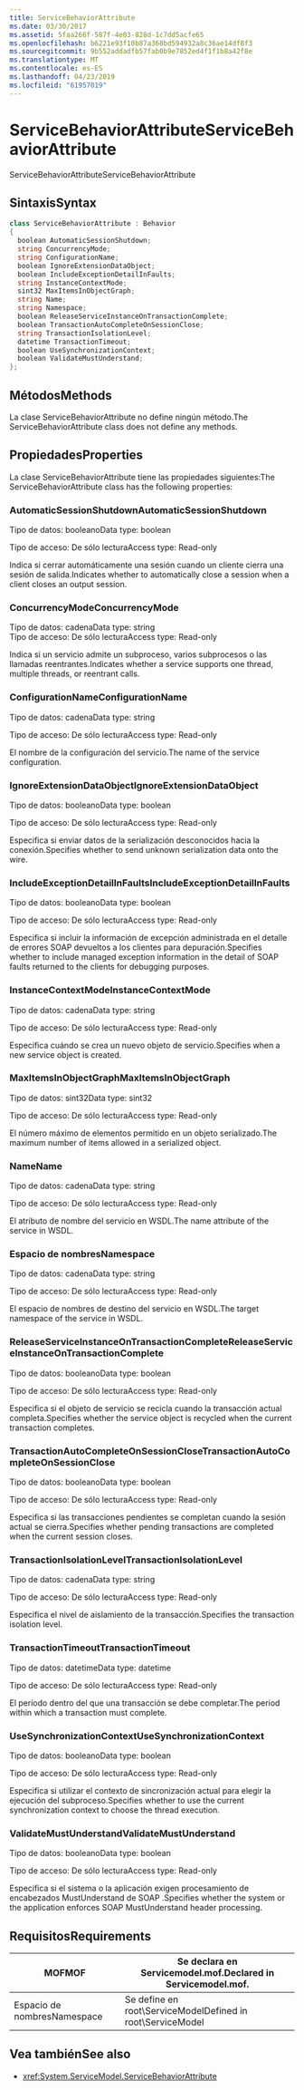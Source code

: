 ```yaml
---
title: ServiceBehaviorAttribute
ms.date: 03/30/2017
ms.assetid: 5faa266f-587f-4e03-828d-1c7dd5acfe65
ms.openlocfilehash: b6221e93f10b87a368bd594932a8c36ae14df8f3
ms.sourcegitcommit: 9b552addadfb57fab0b9e7852ed4f1f1b8a42f8e
ms.translationtype: MT
ms.contentlocale: es-ES
ms.lasthandoff: 04/23/2019
ms.locfileid: "61957019"
---
```

# <a name="servicebehaviorattribute"></a><span data-ttu-id="8c35a-102">ServiceBehaviorAttribute</span><span class="sxs-lookup"><span data-stu-id="8c35a-102">ServiceBehaviorAttribute</span></span>
<span data-ttu-id="8c35a-103">ServiceBehaviorAttribute</span><span class="sxs-lookup"><span data-stu-id="8c35a-103">ServiceBehaviorAttribute</span></span>  
  
## <a name="syntax"></a><span data-ttu-id="8c35a-104">Sintaxis</span><span class="sxs-lookup"><span data-stu-id="8c35a-104">Syntax</span></span>  
  
```csharp
class ServiceBehaviorAttribute : Behavior  
{  
  boolean AutomaticSessionShutdown;  
  string ConcurrencyMode;  
  string ConfigurationName;  
  boolean IgnoreExtensionDataObject;  
  boolean IncludeExceptionDetailInFaults;  
  string InstanceContextMode;  
  sint32 MaxItemsInObjectGraph;  
  string Name;  
  string Namespace;  
  boolean ReleaseServiceInstanceOnTransactionComplete;  
  boolean TransactionAutoCompleteOnSessionClose;  
  string TransactionIsolationLevel;  
  datetime TransactionTimeout;  
  boolean UseSynchronizationContext;  
  boolean ValidateMustUnderstand;  
};  
```  
  
## <a name="methods"></a><span data-ttu-id="8c35a-105">Métodos</span><span class="sxs-lookup"><span data-stu-id="8c35a-105">Methods</span></span>  
 <span data-ttu-id="8c35a-106">La clase ServiceBehaviorAttribute no define ningún método.</span><span class="sxs-lookup"><span data-stu-id="8c35a-106">The ServiceBehaviorAttribute class does not define any methods.</span></span>  
  
## <a name="properties"></a><span data-ttu-id="8c35a-107">Propiedades</span><span class="sxs-lookup"><span data-stu-id="8c35a-107">Properties</span></span>  
 <span data-ttu-id="8c35a-108">La clase ServiceBehaviorAttribute tiene las propiedades siguientes:</span><span class="sxs-lookup"><span data-stu-id="8c35a-108">The ServiceBehaviorAttribute class has the following properties:</span></span>  
  
### <a name="automaticsessionshutdown"></a><span data-ttu-id="8c35a-109">AutomaticSessionShutdown</span><span class="sxs-lookup"><span data-stu-id="8c35a-109">AutomaticSessionShutdown</span></span>  
 <span data-ttu-id="8c35a-110">Tipo de datos: booleano</span><span class="sxs-lookup"><span data-stu-id="8c35a-110">Data type: boolean</span></span>  
  
 <span data-ttu-id="8c35a-111">Tipo de acceso: De sólo lectura</span><span class="sxs-lookup"><span data-stu-id="8c35a-111">Access type: Read-only</span></span>  
  
 <span data-ttu-id="8c35a-112">Indica si cerrar automáticamente una sesión cuando un cliente cierra una sesión de salida.</span><span class="sxs-lookup"><span data-stu-id="8c35a-112">Indicates whether to automatically close a session when a client closes an output session.</span></span>  
  
### <a name="concurrencymode"></a><span data-ttu-id="8c35a-113">ConcurrencyMode</span><span class="sxs-lookup"><span data-stu-id="8c35a-113">ConcurrencyMode</span></span>  
 <span data-ttu-id="8c35a-114">Tipo de datos: cadena</span><span class="sxs-lookup"><span data-stu-id="8c35a-114">Data type: string</span></span>  
<span data-ttu-id="8c35a-115">Tipo de acceso: De sólo lectura</span><span class="sxs-lookup"><span data-stu-id="8c35a-115">Access type: Read-only</span></span>  
  
 <span data-ttu-id="8c35a-116">Indica si un servicio admite un subproceso, varios subprocesos o las llamadas reentrantes.</span><span class="sxs-lookup"><span data-stu-id="8c35a-116">Indicates whether a service supports one thread, multiple threads, or reentrant calls.</span></span>  
  
### <a name="configurationname"></a><span data-ttu-id="8c35a-117">ConfigurationName</span><span class="sxs-lookup"><span data-stu-id="8c35a-117">ConfigurationName</span></span>  
 <span data-ttu-id="8c35a-118">Tipo de datos: cadena</span><span class="sxs-lookup"><span data-stu-id="8c35a-118">Data type: string</span></span>  
  
 <span data-ttu-id="8c35a-119">Tipo de acceso: De sólo lectura</span><span class="sxs-lookup"><span data-stu-id="8c35a-119">Access type: Read-only</span></span>  
  
 <span data-ttu-id="8c35a-120">El nombre de la configuración del servicio.</span><span class="sxs-lookup"><span data-stu-id="8c35a-120">The name of the service configuration.</span></span>  
  
### <a name="ignoreextensiondataobject"></a><span data-ttu-id="8c35a-121">IgnoreExtensionDataObject</span><span class="sxs-lookup"><span data-stu-id="8c35a-121">IgnoreExtensionDataObject</span></span>  
 <span data-ttu-id="8c35a-122">Tipo de datos: booleano</span><span class="sxs-lookup"><span data-stu-id="8c35a-122">Data type: boolean</span></span>  
  
 <span data-ttu-id="8c35a-123">Tipo de acceso: De sólo lectura</span><span class="sxs-lookup"><span data-stu-id="8c35a-123">Access type: Read-only</span></span>  
  
 <span data-ttu-id="8c35a-124">Especifica si enviar datos de la serialización desconocidos hacia la conexión.</span><span class="sxs-lookup"><span data-stu-id="8c35a-124">Specifies whether to send unknown serialization data onto the wire.</span></span>  
  
### <a name="includeexceptiondetailinfaults"></a><span data-ttu-id="8c35a-125">IncludeExceptionDetailInFaults</span><span class="sxs-lookup"><span data-stu-id="8c35a-125">IncludeExceptionDetailInFaults</span></span>  
 <span data-ttu-id="8c35a-126">Tipo de datos: booleano</span><span class="sxs-lookup"><span data-stu-id="8c35a-126">Data type: boolean</span></span>  
  
 <span data-ttu-id="8c35a-127">Tipo de acceso: De sólo lectura</span><span class="sxs-lookup"><span data-stu-id="8c35a-127">Access type: Read-only</span></span>  
  
 <span data-ttu-id="8c35a-128">Especifica si incluir la información de excepción administrada en el detalle de errores  SOAP devueltos a los clientes para depuración.</span><span class="sxs-lookup"><span data-stu-id="8c35a-128">Specifies whether to include managed exception information in the detail of SOAP faults returned to the clients for debugging purposes.</span></span>  
  
### <a name="instancecontextmode"></a><span data-ttu-id="8c35a-129">InstanceContextMode</span><span class="sxs-lookup"><span data-stu-id="8c35a-129">InstanceContextMode</span></span>  
 <span data-ttu-id="8c35a-130">Tipo de datos: cadena</span><span class="sxs-lookup"><span data-stu-id="8c35a-130">Data type: string</span></span>  
  
 <span data-ttu-id="8c35a-131">Tipo de acceso: De sólo lectura</span><span class="sxs-lookup"><span data-stu-id="8c35a-131">Access type: Read-only</span></span>  
  
 <span data-ttu-id="8c35a-132">Especifica cuándo se crea un nuevo objeto de servicio.</span><span class="sxs-lookup"><span data-stu-id="8c35a-132">Specifies when a new service object is created.</span></span>  
  
### <a name="maxitemsinobjectgraph"></a><span data-ttu-id="8c35a-133">MaxItemsInObjectGraph</span><span class="sxs-lookup"><span data-stu-id="8c35a-133">MaxItemsInObjectGraph</span></span>  
 <span data-ttu-id="8c35a-134">Tipo de datos: sint32</span><span class="sxs-lookup"><span data-stu-id="8c35a-134">Data type: sint32</span></span>  
  
 <span data-ttu-id="8c35a-135">Tipo de acceso: De sólo lectura</span><span class="sxs-lookup"><span data-stu-id="8c35a-135">Access type: Read-only</span></span>  
  
 <span data-ttu-id="8c35a-136">El número máximo de elementos permitido en un objeto serializado.</span><span class="sxs-lookup"><span data-stu-id="8c35a-136">The maximum number of items allowed in a serialized object.</span></span>  
  
### <a name="name"></a><span data-ttu-id="8c35a-137">Name</span><span class="sxs-lookup"><span data-stu-id="8c35a-137">Name</span></span>  
 <span data-ttu-id="8c35a-138">Tipo de datos: cadena</span><span class="sxs-lookup"><span data-stu-id="8c35a-138">Data type: string</span></span>  
  
 <span data-ttu-id="8c35a-139">Tipo de acceso: De sólo lectura</span><span class="sxs-lookup"><span data-stu-id="8c35a-139">Access type: Read-only</span></span>  
  
 <span data-ttu-id="8c35a-140">El atributo de nombre del servicio en WSDL.</span><span class="sxs-lookup"><span data-stu-id="8c35a-140">The name attribute of the service in WSDL.</span></span>  
  
### <a name="namespace"></a><span data-ttu-id="8c35a-141">Espacio de nombres</span><span class="sxs-lookup"><span data-stu-id="8c35a-141">Namespace</span></span>  
 <span data-ttu-id="8c35a-142">Tipo de datos: cadena</span><span class="sxs-lookup"><span data-stu-id="8c35a-142">Data type: string</span></span>  
  
 <span data-ttu-id="8c35a-143">Tipo de acceso: De sólo lectura</span><span class="sxs-lookup"><span data-stu-id="8c35a-143">Access type: Read-only</span></span>  
  
 <span data-ttu-id="8c35a-144">El espacio de nombres de destino del servicio en WSDL.</span><span class="sxs-lookup"><span data-stu-id="8c35a-144">The target namespace of the service in WSDL.</span></span>  
  
### <a name="releaseserviceinstanceontransactioncomplete"></a><span data-ttu-id="8c35a-145">ReleaseServiceInstanceOnTransactionComplete</span><span class="sxs-lookup"><span data-stu-id="8c35a-145">ReleaseServiceInstanceOnTransactionComplete</span></span>  
 <span data-ttu-id="8c35a-146">Tipo de datos: booleano</span><span class="sxs-lookup"><span data-stu-id="8c35a-146">Data type: boolean</span></span>  
  
 <span data-ttu-id="8c35a-147">Tipo de acceso: De sólo lectura</span><span class="sxs-lookup"><span data-stu-id="8c35a-147">Access type: Read-only</span></span>  
  
 <span data-ttu-id="8c35a-148">Especifica si el objeto de servicio se recicla cuando la transacción actual completa.</span><span class="sxs-lookup"><span data-stu-id="8c35a-148">Specifies whether the service object is recycled when the current transaction completes.</span></span>  
  
### <a name="transactionautocompleteonsessionclose"></a><span data-ttu-id="8c35a-149">TransactionAutoCompleteOnSessionClose</span><span class="sxs-lookup"><span data-stu-id="8c35a-149">TransactionAutoCompleteOnSessionClose</span></span>  
 <span data-ttu-id="8c35a-150">Tipo de datos: booleano</span><span class="sxs-lookup"><span data-stu-id="8c35a-150">Data type: boolean</span></span>  
  
 <span data-ttu-id="8c35a-151">Tipo de acceso: De sólo lectura</span><span class="sxs-lookup"><span data-stu-id="8c35a-151">Access type: Read-only</span></span>  
  
 <span data-ttu-id="8c35a-152">Especifica si las transacciones pendientes se completan cuando la sesión actual se cierra.</span><span class="sxs-lookup"><span data-stu-id="8c35a-152">Specifies whether pending transactions are completed when the current session closes.</span></span>  
  
### <a name="transactionisolationlevel"></a><span data-ttu-id="8c35a-153">TransactionIsolationLevel</span><span class="sxs-lookup"><span data-stu-id="8c35a-153">TransactionIsolationLevel</span></span>  
 <span data-ttu-id="8c35a-154">Tipo de datos: cadena</span><span class="sxs-lookup"><span data-stu-id="8c35a-154">Data type: string</span></span>  
  
 <span data-ttu-id="8c35a-155">Tipo de acceso: De sólo lectura</span><span class="sxs-lookup"><span data-stu-id="8c35a-155">Access type: Read-only</span></span>  
  
 <span data-ttu-id="8c35a-156">Especifica el nivel de aislamiento de la transacción.</span><span class="sxs-lookup"><span data-stu-id="8c35a-156">Specifies the transaction isolation level.</span></span>  
  
### <a name="transactiontimeout"></a><span data-ttu-id="8c35a-157">TransactionTimeout</span><span class="sxs-lookup"><span data-stu-id="8c35a-157">TransactionTimeout</span></span>  
 <span data-ttu-id="8c35a-158">Tipo de datos: datetime</span><span class="sxs-lookup"><span data-stu-id="8c35a-158">Data type: datetime</span></span>  
  
 <span data-ttu-id="8c35a-159">Tipo de acceso: De sólo lectura</span><span class="sxs-lookup"><span data-stu-id="8c35a-159">Access type: Read-only</span></span>  
  
 <span data-ttu-id="8c35a-160">El período dentro del que una transacción se debe completar.</span><span class="sxs-lookup"><span data-stu-id="8c35a-160">The period within which a transaction must complete.</span></span>  
  
### <a name="usesynchronizationcontext"></a><span data-ttu-id="8c35a-161">UseSynchronizationContext</span><span class="sxs-lookup"><span data-stu-id="8c35a-161">UseSynchronizationContext</span></span>  
 <span data-ttu-id="8c35a-162">Tipo de datos: booleano</span><span class="sxs-lookup"><span data-stu-id="8c35a-162">Data type: boolean</span></span>  
  
 <span data-ttu-id="8c35a-163">Tipo de acceso: De sólo lectura</span><span class="sxs-lookup"><span data-stu-id="8c35a-163">Access type: Read-only</span></span>  
  
 <span data-ttu-id="8c35a-164">Especifica si utilizar el contexto de sincronización actual para elegir la ejecución del subproceso.</span><span class="sxs-lookup"><span data-stu-id="8c35a-164">Specifies whether to use the current synchronization context to choose the thread execution.</span></span>  
  
### <a name="validatemustunderstand"></a><span data-ttu-id="8c35a-165">ValidateMustUnderstand</span><span class="sxs-lookup"><span data-stu-id="8c35a-165">ValidateMustUnderstand</span></span>  
 <span data-ttu-id="8c35a-166">Tipo de datos: booleano</span><span class="sxs-lookup"><span data-stu-id="8c35a-166">Data type: boolean</span></span>  
  
 <span data-ttu-id="8c35a-167">Tipo de acceso: De sólo lectura</span><span class="sxs-lookup"><span data-stu-id="8c35a-167">Access type: Read-only</span></span>  
  
 <span data-ttu-id="8c35a-168">Especifica si el sistema o la aplicación exigen procesamiento de encabezados MustUnderstand de SOAP .</span><span class="sxs-lookup"><span data-stu-id="8c35a-168">Specifies whether the system or the application enforces SOAP MustUnderstand header processing.</span></span>  
  
## <a name="requirements"></a><span data-ttu-id="8c35a-169">Requisitos</span><span class="sxs-lookup"><span data-stu-id="8c35a-169">Requirements</span></span>  
  
|<span data-ttu-id="8c35a-170">MOF</span><span class="sxs-lookup"><span data-stu-id="8c35a-170">MOF</span></span>|<span data-ttu-id="8c35a-171">Se declara en Servicemodel.mof.</span><span class="sxs-lookup"><span data-stu-id="8c35a-171">Declared in Servicemodel.mof.</span></span>|  
|---------|-----------------------------------|  
|<span data-ttu-id="8c35a-172">Espacio de nombres</span><span class="sxs-lookup"><span data-stu-id="8c35a-172">Namespace</span></span>|<span data-ttu-id="8c35a-173">Se define en root\ServiceModel</span><span class="sxs-lookup"><span data-stu-id="8c35a-173">Defined in root\ServiceModel</span></span>|  
  
## <a name="see-also"></a><span data-ttu-id="8c35a-174">Vea también</span><span class="sxs-lookup"><span data-stu-id="8c35a-174">See also</span></span>

- <xref:System.ServiceModel.ServiceBehaviorAttribute>
